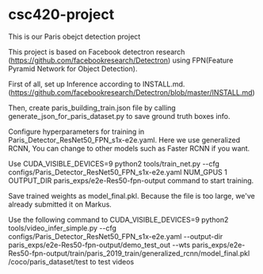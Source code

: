 # csc420-project

This is our Paris obejct detection project

This project is based on Facebook detectron research (https://github.com/facebookresearch/Detectron) using FPN(Feature Pyramid Network for Object Detection). 

First of all, set up Inference according to INSTALL.md. (https://github.com/facebookresearch/Detectron/blob/master/INSTALL.md)

Then, create paris_building_train.json file by calling generate_json_for_paris_dataset.py to save ground truth boxes info.

Configure hyperparameters for training in Paris_Detector_ResNet50_FPN_s1x-e2e.yaml. Here we use generalized RCNN, You can change to other models such as Faster RCNN if you want. 

Use CUDA_VISIBLE_DEVICES=9 python2 tools/train_net.py --cfg configs/Paris_Detector_ResNet50_FPN_s1x-e2e.yaml NUM_GPUS 1 OUTPUT_DIR paris_exps/e2e-Res50-fpn-output command to start training.

Save trained weights as model_final.pkl. Because the file is too large, we've already submitted it on Markus.

Use the following command to CUDA_VISIBLE_DEVICES=9 python2 tools/video_infer_simple.py --cfg configs/Paris_Detector_ResNet50_FPN_s1x-e2e.yaml --output-dir paris_exps/e2e-Res50-fpn-output/demo_test_out     --wts paris_exps/e2e-Res50-fpn-output/train/paris_2019_train/generalized_rcnn/model_final.pkl /coco/paris_dataset/test to test videos
